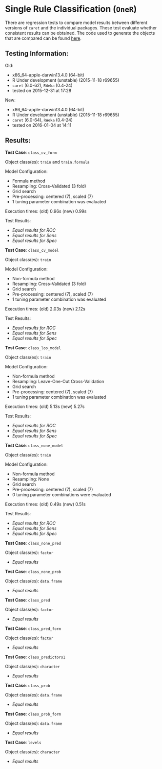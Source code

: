 Single Rule Classification (`OneR`)
 ===== 

There are regression tests to compare model results between different versions of `caret` and the individual packages. These test evaluate whether consistent results can be obtained. The code used to generate the objects that are compared can be found [here](https://github.com/topepo/caret/blob/master/RegressionTests/Code/OneR.R).

Testing Information:
---------

Old:

 * x86_64-apple-darwin13.4.0 (64-bit)
 * R Under development (unstable) (2015-11-18 r69655)
 * `caret` (6.0-62), `RWeka` (0.4-24)
 * tested on 2015-12-31 at 17:28


New:

 * x86_64-apple-darwin13.4.0 (64-bit)
 * R Under development (unstable) (2015-11-18 r69655)
 * `caret` (6.0-64), `RWeka` (0.4-24)
 * tested on 2016-01-04 at 14:11


Results:
---------

**Test Case**: `class_cv_form`

Object class(es): `train` and `train.formula`

Model Configuration:

 * Formula method
 * Resampling: Cross-Validated (3 fold)
 * Grid search
 * Pre-processing: centered (7), scaled (7)  
 * 1 tuning parameter combination was evaluated


Execution times: (old) 0.96s (new) 0.99s

Test Results:

 * _Equal results for ROC_
 * _Equal results for Sens_
 * _Equal results for Spec_

**Test Case**: `class_cv_model`

Object class(es): `train`

Model Configuration:

 * Non-formula method
 * Resampling: Cross-Validated (3 fold)
 * Grid search
 * Pre-processing: centered (7), scaled (7)  
 * 1 tuning parameter combination was evaluated


Execution times: (old) 2.03s (new) 2.12s

Test Results:

 * _Equal results for ROC_
 * _Equal results for Sens_
 * _Equal results for Spec_

**Test Case**: `class_loo_model`

Object class(es): `train`

Model Configuration:

 * Non-formula method
 * Resampling: Leave-One-Out Cross-Validation
 * Grid search
 * Pre-processing: centered (7), scaled (7)  
 * 1 tuning parameter combination was evaluated


Execution times: (old) 5.13s (new) 5.27s

Test Results:

 * _Equal results for ROC_
 * _Equal results for Sens_
 * _Equal results for Spec_

**Test Case**: `class_none_model`

Object class(es): `train`

Model Configuration:

 * Non-formula method
 * Resampling: None
 * Grid search
 * Pre-processing: centered (7), scaled (7)  
 * 0 tuning parameter combinations were evaluated


Execution times: (old) 0.49s (new) 0.51s

Test Results:

 * _Equal results for ROC_
 * _Equal results for Sens_
 * _Equal results for Spec_

**Test Case**: `class_none_pred`

Object class(es): `factor`

 * _Equal results_

**Test Case**: `class_none_prob`

Object class(es): `data.frame`

 * _Equal results_

**Test Case**: `class_pred`

Object class(es): `factor`

 * _Equal results_

**Test Case**: `class_pred_form`

Object class(es): `factor`

 * _Equal results_

**Test Case**: `class_predictors1`

Object class(es): `character`

 * _Equal results_

**Test Case**: `class_prob`

Object class(es): `data.frame`

 * _Equal results_

**Test Case**: `class_prob_form`

Object class(es): `data.frame`

 * _Equal results_

**Test Case**: `levels`

Object class(es): `character`

 * _Equal results_

